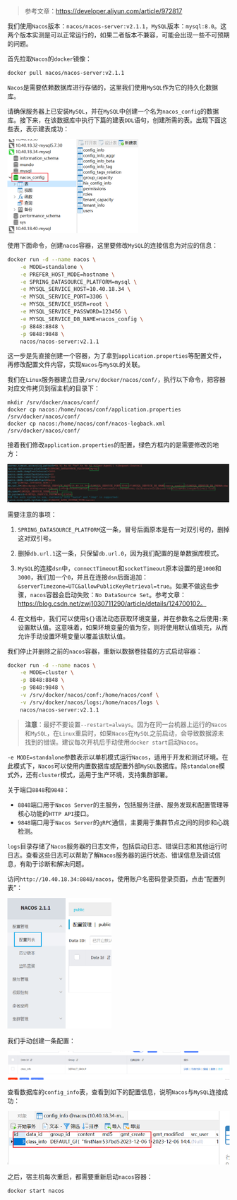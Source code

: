 > 参考文章：https://developer.aliyun.com/article/972817

我们使用`Nacos`版本：`nacos/nacos-server:v2.1.1`，`MySQL`版本：`mysql:8.0`。这两个版本实测是可以正常运行的，如果二者版本不兼容，可能会出现一些不可预期的问题。

首先拉取`Nacos`的`docker`镜像：

```bash
docker pull nacos/nacos-server:v2.1.1
```

`Nacos`是需要依赖数据库进行存储的，这里我们使用`MySQL`作为它的持久化数据库。

请确保服务器上已安装`MySQL`，并在`MySQL`中创建一个名为`nacos_config`的数据库。接下来，在该数据库中执行下篇的建表`DDL`语句，创建所需的表。出现下面这些表，表示建表成功：

<img src="image/image-20240507094048783.png" alt="image-20240507094048783" style="zoom:50%;" />

使用下面命令，创建`nacos`容器，这里要修改`MySQL`的连接信息为对应的信息：

```sh
docker run -d --name nacos \
    -e MODE=standalone \
    -e PREFER_HOST_MODE=hostname \
    -e SPRING_DATASOURCE_PLATFORM=mysql \
    -e MYSQL_SERVICE_HOST=10.40.18.34 \
    -e MYSQL_SERVICE_PORT=3306 \
    -e MYSQL_SERVICE_USER=root \
    -e MYSQL_SERVICE_PASSWORD=123456 \
    -e MYSQL_SERVICE_DB_NAME=nacos_config \
    -p 8848:8848 \
    -p 9848:9848 \
    nacos/nacos-server:v2.1.1
```

这一步是先直接创建一个容器，为了拿到`application.properties`等配置文件，再修改配置文件内容，实现`Nacos`与`MySQL`的关联。

我们在`Linux`服务器建立目录`/srv/docker/nacos/conf/`，执行以下命令，把容器对应文件拷贝到宿主机的目录下：

```shell
mkdir /srv/docker/nacos/conf/
docker cp nacos:/home/nacos/conf/application.properties /srv/docker/nacos/conf/
docker cp nacos:/home/nacos/conf/nacos-logback.xml /srv/docker/nacos/conf/
```

接着我们修改`application.properties`的配置，绿色方框内的是需要修改的地方：

![image-20240507095331199](image/image-20240507095331199.png)

需要注意的事项：

1. `SPRING_DATASOURCE_PLATFORM`这一条，冒号后面原本是有一对双引号的，删掉这对双引号。

2. 删掉`db.url.1`这一条，只保留`db.url.0`，因为我们配置的是单数据库模式。

3. `MySQL`的连接`dsn`中，`connectTimeout`和`socketTimeout`原本设置的是`1000`和`3000`，我们加一个`0`，并且在连接`dsn`后面追加：`&serverTimezone=UTC&allowPublicKeyRetrieval=true`。如果不做这些步骤，`nacos`容器会启动失败：`No DataSource Set`。参考文章：https://blog.csdn.net/zwj1030711290/article/details/124700102。

4. 在文档中，我们可以使用`${}`语法动态获取环境变量，并在参数名之后使用`:`来设置默认值。这意味着，如果环境变量的值为空，则将使用默认值填充，从而允许手动设置环境变量以覆盖该默认值。

我们停止并删除之前的`nacos`容器，重新以数据卷挂载的方式启动容器：

```bash
docker run -d --name nacos \
    -e MODE=cluster \
    -p 8848:8848 \
    -p 9848:9848 \
    -v /srv/docker/nacos/conf:/home/nacos/conf \
    -v /srv/docker/nacos/logs:/home/nacos/logs \
    nacos/nacos-server:v2.1.1
```

> **注意**：最好不要设置`--restart=always`。因为在同一台机器上运行的`Nacos`和`MySQL`，在`Linux`重启时，如果`Nacos`在`MySQL`之前启动，会导致数据源未找到的错误。建议每次开机后手动使用`docker start`启动`Nacos`。

`-e MODE=standalone`参数表示以单机模式运行`Nacos`，适用于开发和测试环境。在此模式下，`Nacos`可以使用内置数据库或配置外部`MySQL`数据库。除`standalone`模式外，还有`cluster`模式，适用于生产环境，支持集群部署。

关于端口`8848`和`9848`：

- `8848`端口用于`Nacos Server`的主服务，包括服务注册、服务发现和配置管理等核心功能的`HTTP API`接口。
- `9848`端口用于`Nacos Server`的`gRPC`通信，主要用于集群节点之间的同步和心跳检测。

`logs`目录存储了`Nacos`服务器的日志文件，包括启动日志、错误日志和其他运行时日志。查看这些日志可以帮助了解`Nacos`服务器的运行状态、错误信息及调试信息，有助于诊断和解决问题。

访问`http://10.40.18.34:8848/nacos`，使用账户名密码登录页面，点击“配置列表”：

<img src="image/image-20231206144150291.png" alt="image-20231206144150291" style="zoom:50%;" />

我们手动创建一条配置：

![image-20231206144247252](image/image-20231206144247252.png)

查看数据库的`config_info`表，查看到如下的配置信息，说明`Nacos`与`MySQL`连接成功：

<img src="image/image-20231206144314980.png" alt="image-20231206144314980" style="zoom:67%;" />

之后，宿主机每次重启，都需要重新启动`nacos`容器：

```bash
docker start nacos
```
